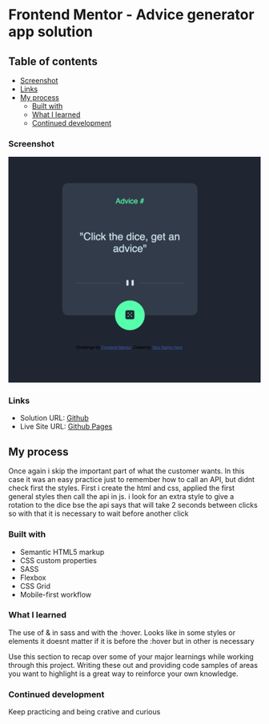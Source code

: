 # Frontend Mentor - Advice generator app solution
## Table of contents


  - [Screenshot](#screenshot)
  - [Links](#links)
- [My process](#my-process)
  - [Built with](#built-with)
  - [What I learned](#what-i-learned)
  - [Continued development](#continued-development)

### Screenshot

![](./Screenshot-advice-app.png)


### Links

- Solution URL: [Github](https://github.com/lingowmx/advice-app)
- Live Site URL: [Github Pages](https://lingowmx.github.io/advice-app/)

## My process
Once again i skip the important part of what the customer wants. In this case it was an easy practice just to remember how to call an API, but didnt check first the styles. 
First i create the html and css, applied the first general styles then call the api in js.
i look for an extra style to give a rotation to the dice bse the api says that will take 2 seconds between clicks so with that it is necessary to wait before another click
### Built with

- Semantic HTML5 markup
- CSS custom properties
- SASS
- Flexbox
- CSS Grid
- Mobile-first workflow

### What I learned
The use of & in sass and with the :hover. Looks like in some styles or elements it doesnt matter if it is before the :hover but in other is necessary

Use this section to recap over some of your major learnings while working through this project. Writing these out and providing code samples of areas you want to highlight is a great way to reinforce your own knowledge.

### Continued development

Keep practicing and being crative and curious

